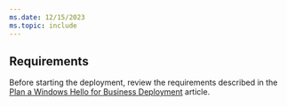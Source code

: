 ```yaml
---
ms.date: 12/15/2023
ms.topic: include
---
```


## Requirements

Before starting the deployment, review the requirements described in the [Plan a Windows Hello for Business Deployment](../index.md) article.
